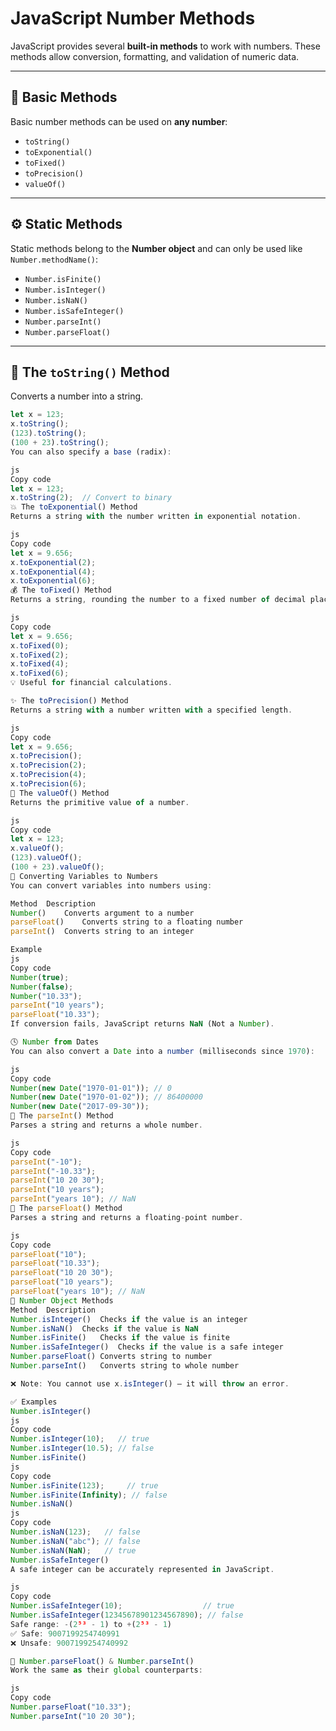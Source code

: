 # JavaScript Number Methods

JavaScript provides several **built-in methods** to work with numbers. These methods allow conversion, formatting, and validation of numeric data.

---

## 📘 Basic Methods

Basic number methods can be used on **any number**:

- `toString()`
- `toExponential()`
- `toFixed()`
- `toPrecision()`
- `valueOf()`

---

## ⚙️ Static Methods

Static methods belong to the **Number object** and can only be used like `Number.methodName()`:

- `Number.isFinite()`
- `Number.isInteger()`
- `Number.isNaN()`
- `Number.isSafeInteger()`
- `Number.parseInt()`
- `Number.parseFloat()`

---

## 🔢 The `toString()` Method

Converts a number into a string.

```js
let x = 123;
x.toString();
(123).toString();
(100 + 23).toString();
You can also specify a base (radix):

js
Copy code
let x = 123;
x.toString(2);  // Convert to binary
💥 The toExponential() Method
Returns a string with the number written in exponential notation.

js
Copy code
let x = 9.656;
x.toExponential(2);
x.toExponential(4);
x.toExponential(6);
💰 The toFixed() Method
Returns a string, rounding the number to a fixed number of decimal places.

js
Copy code
let x = 9.656;
x.toFixed(0);
x.toFixed(2);
x.toFixed(4);
x.toFixed(6);
💡 Useful for financial calculations.

✨ The toPrecision() Method
Returns a string with a number written with a specified length.

js
Copy code
let x = 9.656;
x.toPrecision();
x.toPrecision(2);
x.toPrecision(4);
x.toPrecision(6);
🧮 The valueOf() Method
Returns the primitive value of a number.

js
Copy code
let x = 123;
x.valueOf();
(123).valueOf();
(100 + 23).valueOf();
🔄 Converting Variables to Numbers
You can convert variables into numbers using:

Method	Description
Number()	Converts argument to a number
parseFloat()	Converts string to a floating number
parseInt()	Converts string to an integer

Example
js
Copy code
Number(true);
Number(false);
Number("10.33");
parseInt("10 years");
parseFloat("10.33");
If conversion fails, JavaScript returns NaN (Not a Number).

🕓 Number from Dates
You can also convert a Date into a number (milliseconds since 1970):

js
Copy code
Number(new Date("1970-01-01")); // 0
Number(new Date("1970-01-02")); // 86400000
Number(new Date("2017-09-30"));
🧩 The parseInt() Method
Parses a string and returns a whole number.

js
Copy code
parseInt("-10");
parseInt("-10.33");
parseInt("10 20 30");
parseInt("10 years");
parseInt("years 10"); // NaN
🧠 The parseFloat() Method
Parses a string and returns a floating-point number.

js
Copy code
parseFloat("10");
parseFloat("10.33");
parseFloat("10 20 30");
parseFloat("10 years");
parseFloat("years 10"); // NaN
🧱 Number Object Methods
Method	Description
Number.isInteger()	Checks if the value is an integer
Number.isNaN()	Checks if the value is NaN
Number.isFinite()	Checks if the value is finite
Number.isSafeInteger()	Checks if the value is a safe integer
Number.parseFloat()	Converts string to number
Number.parseInt()	Converts string to whole number

❌ Note: You cannot use x.isInteger() — it will throw an error.

✅ Examples
Number.isInteger()
js
Copy code
Number.isInteger(10);   // true
Number.isInteger(10.5); // false
Number.isFinite()
js
Copy code
Number.isFinite(123);     // true
Number.isFinite(Infinity); // false
Number.isNaN()
js
Copy code
Number.isNaN(123);   // false
Number.isNaN("abc"); // false
Number.isNaN(NaN);   // true
Number.isSafeInteger()
A safe integer can be accurately represented in JavaScript.

js
Copy code
Number.isSafeInteger(10);                  // true
Number.isSafeInteger(12345678901234567890); // false
Safe range: -(2⁵³ - 1) to +(2⁵³ - 1)
✅ Safe: 9007199254740991
❌ Unsafe: 9007199254740992

🧮 Number.parseFloat() & Number.parseInt()
Work the same as their global counterparts:

js
Copy code
Number.parseFloat("10.33");
Number.parseInt("10 20 30");
